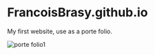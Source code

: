 # FrancoisBrasy.github.io

My first website, use as a porte folio.

![porte folio1](https://user-images.githubusercontent.com/100351485/182600016-32664d1d-5746-4eae-a6fd-d2c556ccda69.PNG)
